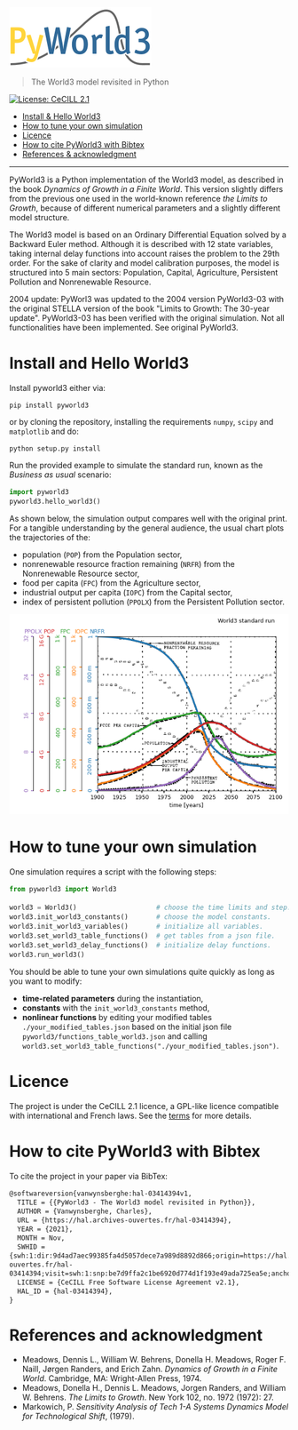 ![Logo](./img/logo.png)

> The World3 model revisited in Python

[![License: CeCILL 2.1](https://img.shields.io/badge/licence-CeCILL%202.1-028181)](https://opensource.org/licenses/CECILL-2.1)

+ [Install & Hello World3](#Install-and-Hello-World3)
+ [How to tune your own simulation](#How-to-tune-your-own-simulation)
+ [Licence](#Licence)
+ [How to cite PyWorld3 with Bibtex](#How-to-cite-PyWorld3-with-Bibtex)
+ [References & acknowledgment](#References-and-acknowledgment)

---

PyWorld3 is a Python implementation of the World3 model, as described in
the book *Dynamics of Growth in a Finite World*. This version slightly differs
from the previous one used in the world-known reference *the Limits to Growth*,
because of different numerical parameters and a slightly different model
structure.

The World3 model is based on an Ordinary Differential Equation solved by a
Backward Euler method. Although it is described with 12 state variables, taking
internal delay functions into account raises the problem to the 29th order. For
the sake of clarity and model calibration purposes, the model is structured
into 5 main sectors: Population, Capital, Agriculture, Persistent Pollution
and Nonrenewable Resource.

2004 update:
PyWorl3 was updated to the 2004 version PyWorld3-03 with the original STELLA version of the book "Limits to Growth: The 30-year update". PyWorld3-03 has been verified with the original simulation. Not all functionalities have been implemented. See original PyWorld3.

# Install and Hello World3

Install pyworld3 either via:
```
pip install pyworld3
```

or by cloning the repository, installing the requirements ``numpy``, ``scipy``
and ``matplotlib`` and do:

```
python setup.py install
```

Run the provided example to simulate the standard run, known as the *Business
as usual* scenario:
``` Python
import pyworld3
pyworld3.hello_world3()
```

As shown below, the simulation output compares well with the original print.
For a tangible understanding by the general audience, the usual chart plots the
trajectories of the:
- population (`POP`) from the Population sector,
- nonrenewable resource fraction remaining (`NRFR`) from the Nonrenewable Resource sector,
- food per capita (`FPC`) from the Agriculture sector,
- industrial output per capita (`IOPC`) from the Capital sector,
- index of persistent pollution (`PPOLX`) from the Persistent Pollution sector.

![](./img/result_standard_run.png)

# How to tune your own simulation

One simulation requires a script with the following steps:
``` Python
from pyworld3 import World3

world3 = World3()                    # choose the time limits and step.
world3.init_world3_constants()       # choose the model constants.
world3.init_world3_variables()       # initialize all variables.
world3.set_world3_table_functions()  # get tables from a json file.
world3.set_world3_delay_functions()  # initialize delay functions.
world3.run_world3()
```

You should be able to tune your own simulations quite quickly as long as you
want to modify:
- **time-related parameters** during the instantiation,
- **constants** with the `init_world3_constants` method,
- **nonlinear functions** by editing your modified tables
`./your_modified_tables.json` based on the initial json file
`pyworld3/functions_table_world3.json` and calling
`world3.set_world3_table_functions("./your_modified_tables.json")`.

# Licence

The project is under the CeCILL 2.1 licence, a GPL-like licence compatible with international and French laws. See the [terms](./LICENSE) for more details.

# How to cite PyWorld3 with Bibtex

To cite the project in your paper via BibTex:
```
@softwareversion{vanwynsberghe:hal-03414394v1,
  TITLE = {{PyWorld3 - The World3 model revisited in Python}},
  AUTHOR = {Vanwynsberghe, Charles},
  URL = {https://hal.archives-ouvertes.fr/hal-03414394},
  YEAR = {2021},
  MONTH = Nov,
  SWHID = {swh:1:dir:9d4ad7aec99385fa4d5057dece7a989d8892d866;origin=https://hal.archives-ouvertes.fr/hal-03414394;visit=swh:1:snp:be7d9ffa2c1be6920d774d1f193e49ada725ea5e;anchor=swh:1:rev:da5e3732d9d832734232d88ea33af99ab8987d52;path=/},
  LICENSE = {CeCILL Free Software License Agreement v2.1},
  HAL_ID = {hal-03414394},
}
```

# References and acknowledgment

-  Meadows, Dennis L., William W. Behrens, Donella H. Meadows, Roger F. Naill,
Jørgen Randers, and Erich Zahn. *Dynamics of Growth in a Finite World*.
Cambridge, MA: Wright-Allen Press, 1974.
- Meadows, Donella H., Dennis L. Meadows, Jorgen Randers, and William W.
Behrens. *The Limits to Growth*. New York 102, no. 1972 (1972): 27.
- Markowich, P. *Sensitivity Analysis of Tech 1-A Systems Dynamics Model for
Technological Shift*, (1979).
